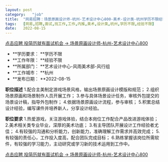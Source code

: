 ```yaml
---
layout:	post
category:	"job"
title:	"网易招聘：场景原画设计师-杭州-艺术设计中心800-美术-设计类-杭州学历不限经验不限"
tags:	[网易,招聘,面试,找工作,工作,内推,美术,设计类,杭州,学历不限,经验不限]
date:	2022-08-15
---
```


[点击应聘 投简历就有面试机会 -> 场景原画设计师-杭州-艺术设计中心800](http://mobile.bole.netease.com/bole/boleDetail?id=32590&employeeId=346f03c3cda5f04c&key=all)



- **学历要求： **学历不限
- **工作年限： **经验不限
- **所属部门： **艺术设计中心-风雨美术部-风行组
- **工作城市： **杭州
- **发布日期： **2022-08-15



**职位描述**
1.配合主美制定游戏场景风格，输出场景原画设计模版和规范；
2.组织场景原画和场景制作人员开展工作；
3.参与具体场景设计任务，审核外包提交的场景设计稿，指导外包制作；
4.依据场景原画设计流程，参与审核；
5.积累总结设计经验，编写课件并培养新人，分享设计经验。




**职位要求**
1.热爱游戏，关注游戏体验，结合本岗位工作配合产品改进游戏体验；
2.美术相关类专业毕业，深厚的美术功底；
3.有主导团队开展设计工作经验者尤佳；
4.有较强的沟通和分析能力，创新能力，准确理解工作需求并高效完成；
5.有较强的责任心，工作投入度高，配合团队完成目标；
6.熟练掌握该岗位所需软件，有较强的学习能力，主动研究或学习新的技术运用到工作中。



[点击应聘 投简历就有面试机会 -> 场景原画设计师-杭州-艺术设计中心800](http://mobile.bole.netease.com/bole/boleDetail?id=32590&employeeId=346f03c3cda5f04c&key=all)